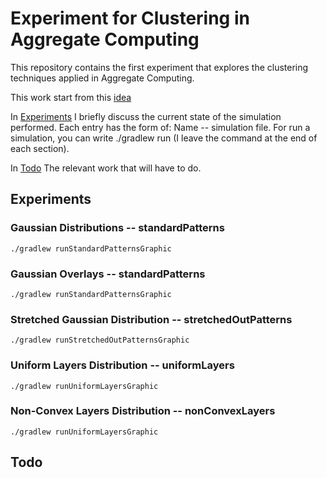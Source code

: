 # Experiment for Clustering in Aggregate Computing

This repository contains the first experiment that explores the clustering techniques
applied in Aggregate Computing.

This work start from this [idea](https://github.com/metaphori/paper-2021-swarm-intelligence-si/blob/master/_Brainstorming/algorithm1.txt)

In [Experiments](#experiments) I briefly discuss the current state of the simulation performed.
Each entry has the form of: Name -- simulation file. For run a simulation, you can write ./gradlew run<SimulationFile> (I leave the command at the end of each section).

In [Todo](#todo) The relevant work that will have to do.
## Experiments

### Gaussian Distributions -- standardPatterns


```
./gradlew runStandardPatternsGraphic 
```


### Gaussian Overlays -- standardPatterns


```
./gradlew runStandardPatternsGraphic 
```

### Stretched Gaussian Distribution -- stretchedOutPatterns


```
./gradlew runStretchedOutPatternsGraphic 
```

### Uniform Layers Distribution -- uniformLayers

```
./gradlew runUniformLayersGraphic 
```

### Non-Convex Layers Distribution -- nonConvexLayers

```
./gradlew runUniformLayersGraphic 
```


## Todo